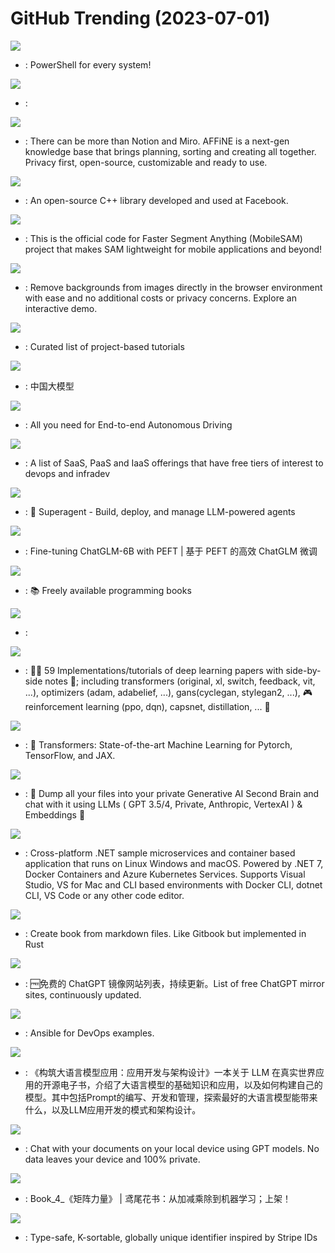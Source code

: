 # GitHub Trending (2023-07-01)

![](https://img.shields.io/badge/C%23-New%2096-green?style=flat-square&logo=appveyor)
- [](https://github.comundefined): PowerShell for every system!

![](https://img.shields.io/badge/none-New%20157-green?style=flat-square&logo=appveyor)
- [](https://github.comundefined): 

![](https://img.shields.io/badge/TypeScript-New%20252-green?style=flat-square&logo=appveyor)
- [](https://github.comundefined): There can be more than Notion and Miro. AFFiNE is a next-gen knowledge base that brings planning, sorting and creating all together. Privacy first, open-source, customizable and ready to use.

![](https://img.shields.io/badge/C%2B%2B-New%2048-green?style=flat-square&logo=appveyor)
- [](https://github.comundefined): An open-source C++ library developed and used at Facebook.

![](https://img.shields.io/badge/Jupyter%20Notebook-New%20583-green?style=flat-square&logo=appveyor)
- [](https://github.comundefined): This is the official code for Faster Segment Anything (MobileSAM) project that makes SAM lightweight for mobile applications and beyond!

![](https://img.shields.io/badge/TypeScript-New%20434-green?style=flat-square&logo=appveyor)
- [](https://github.comundefined): Remove backgrounds from images directly in the browser environment with ease and no additional costs or privacy concerns. Explore an interactive demo.

![](https://img.shields.io/badge/none-New%20269-green?style=flat-square&logo=appveyor)
- [](https://github.comundefined): Curated list of project-based tutorials

![](https://img.shields.io/badge/none-New%2072-green?style=flat-square&logo=appveyor)
- [](https://github.comundefined): 中国大模型

![](https://img.shields.io/badge/none-New%2019-green?style=flat-square&logo=appveyor)
- [](https://github.comundefined): All you need for End-to-end Autonomous Driving

![](https://img.shields.io/badge/HTML-New%2057-green?style=flat-square&logo=appveyor)
- [](https://github.comundefined): A list of SaaS, PaaS and IaaS offerings that have free tiers of interest to devops and infradev

![](https://img.shields.io/badge/JavaScript-New%2070-green?style=flat-square&logo=appveyor)
- [](https://github.comundefined): 🥷 Superagent - Build, deploy, and manage LLM-powered agents

![](https://img.shields.io/badge/Python-New%2028-green?style=flat-square&logo=appveyor)
- [](https://github.comundefined): Fine-tuning ChatGLM-6B with PEFT | 基于 PEFT 的高效 ChatGLM 微调

![](https://img.shields.io/badge/none-New%20250-green?style=flat-square&logo=appveyor)
- [](https://github.comundefined): 📚 Freely available programming books

![](https://img.shields.io/badge/Go-New%2028-green?style=flat-square&logo=appveyor)
- [](https://github.comundefined): 

![](https://img.shields.io/badge/Jupyter%20Notebook-New%20104-green?style=flat-square&logo=appveyor)
- [](https://github.comundefined): 🧑‍🏫 59 Implementations/tutorials of deep learning papers with side-by-side notes 📝; including transformers (original, xl, switch, feedback, vit, ...), optimizers (adam, adabelief, ...), gans(cyclegan, stylegan2, ...), 🎮 reinforcement learning (ppo, dqn), capsnet, distillation, ... 🧠

![](https://img.shields.io/badge/Python-New%20113-green?style=flat-square&logo=appveyor)
- [](https://github.comundefined): 🤗 Transformers: State-of-the-art Machine Learning for Pytorch, TensorFlow, and JAX.

![](https://img.shields.io/badge/TypeScript-New%2074-green?style=flat-square&logo=appveyor)
- [](https://github.comundefined): 🧠 Dump all your files into your private Generative AI Second Brain and chat with it using LLMs ( GPT 3.5/4, Private, Anthropic, VertexAI ) & Embeddings 🧠

![](https://img.shields.io/badge/C%23-New%2066-green?style=flat-square&logo=appveyor)
- [](https://github.comundefined): Cross-platform .NET sample microservices and container based application that runs on Linux Windows and macOS. Powered by .NET 7, Docker Containers and Azure Kubernetes Services. Supports Visual Studio, VS for Mac and CLI based environments with Docker CLI, dotnet CLI, VS Code or any other code editor.

![](https://img.shields.io/badge/Rust-New%2057-green?style=flat-square&logo=appveyor)
- [](https://github.comundefined): Create book from markdown files. Like Gitbook but implemented in Rust

![](https://img.shields.io/badge/Python-New%2047-green?style=flat-square&logo=appveyor)
- [](https://github.comundefined): 🆓免费的 ChatGPT 镜像网站列表，持续更新。List of free ChatGPT mirror sites, continuously updated.

![](https://img.shields.io/badge/Python-New%2014-green?style=flat-square&logo=appveyor)
- [](https://github.comundefined): Ansible for DevOps examples.

![](https://img.shields.io/badge/Rust-New%2092-green?style=flat-square&logo=appveyor)
- [](https://github.comundefined): 《构筑大语言模型应用：应用开发与架构设计》一本关于 LLM 在真实世界应用的开源电子书，介绍了大语言模型的基础知识和应用，以及如何构建自己的模型。其中包括Prompt的编写、开发和管理，探索最好的大语言模型能带来什么，以及LLM应用开发的模式和架构设计。

![](https://img.shields.io/badge/Python-New%2065-green?style=flat-square&logo=appveyor)
- [](https://github.comundefined): Chat with your documents on your local device using GPT models. No data leaves your device and 100% private.

![](https://img.shields.io/badge/Python-New%2052-green?style=flat-square&logo=appveyor)
- [](https://github.comundefined): Book_4_《矩阵力量》 | 鸢尾花书：从加减乘除到机器学习；上架！

![](https://img.shields.io/badge/Go-New%20196-green?style=flat-square&logo=appveyor)
- [](https://github.comundefined): Type-safe, K-sortable, globally unique identifier inspired by Stripe IDs

